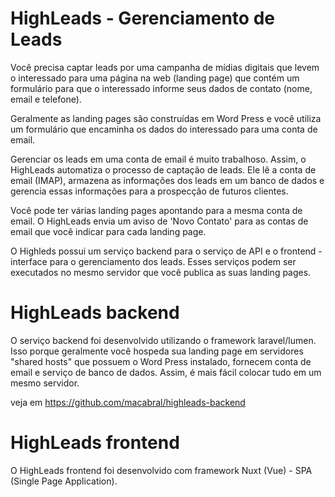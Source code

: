 # HighLeads - Gerenciamento de Leads

Você precisa captar leads por uma campanha de mídias digitais que levem o interessado para uma página na web (landing page) que contém um formulário
para que o interessado informe seus dados de contato (nome, email e telefone).

Geralmente as landing pages são construídas em Word Press e você utiliza um formulário que encaminha os dados do interessado para uma conta de email.

Gerenciar os leads em uma conta de email é muito trabalhoso. Assim, o HighLeads automatiza o processo de captação de leads. Ele lê a conta de email (IMAP), armazena as informações dos leads em um banco de dados e gerencia essas informações para a prospecção de futuros clientes.

Você pode ter várias landing pages apontando para a mesma conta de email.  O HighLeads envia um aviso de 'Novo Contato' para as contas de email que você indicar para cada landing page.

O Highleds possui um serviço backend para o serviço de API e o frontend - interface para o gerenciamento dos leads.  Esses serviços podem ser executados no mesmo servidor que você publica as suas landing pages.

# HighLeads backend

O serviço backend foi desenvolvido utilizando o framework laravel/lumen. Isso porque geralmente você hospeda sua landing page em servidores "shared hosts" que possuem o Word Press instalado, fornecem conta de email e serviço de banco de dados.  Assim, é mais fácil colocar tudo em um mesmo servidor.

veja em https://github.com/macabral/highleads-backend

# HighLeads frontend

O HighLeads frontend foi desenvolvido com framework Nuxt (Vue) - SPA (Single Page Application).



